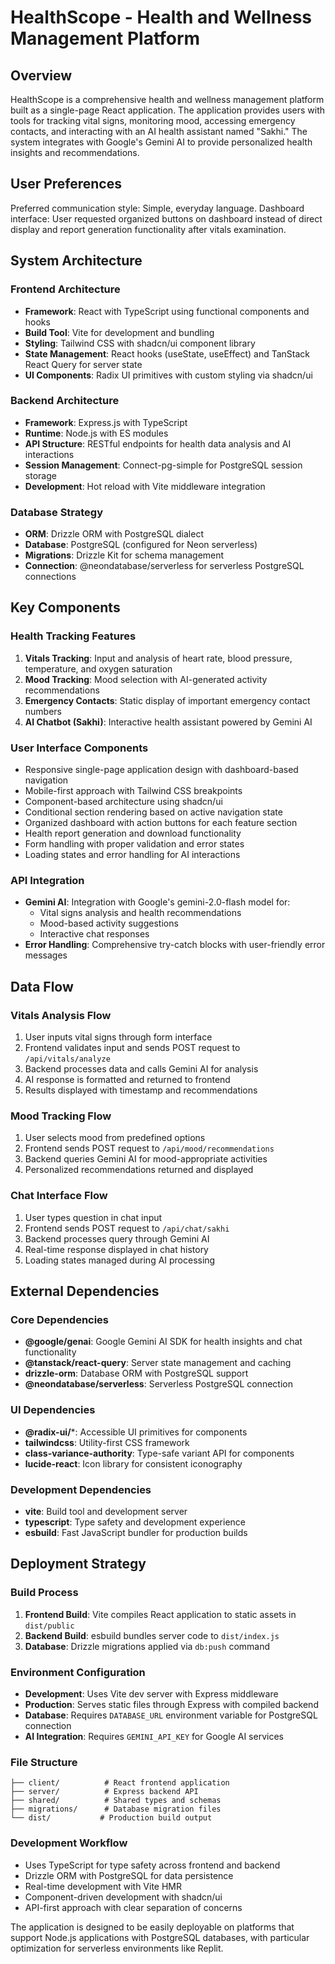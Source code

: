 # HealthScope - Health and Wellness Management Platform

## Overview

HealthScope is a comprehensive health and wellness management platform built as a single-page React application. The application provides users with tools for tracking vital signs, monitoring mood, accessing emergency contacts, and interacting with an AI health assistant named "Sakhi." The system integrates with Google's Gemini AI to provide personalized health insights and recommendations.

## User Preferences

Preferred communication style: Simple, everyday language.
Dashboard interface: User requested organized buttons on dashboard instead of direct display and report generation functionality after vitals examination.

## System Architecture

### Frontend Architecture
- **Framework**: React with TypeScript using functional components and hooks
- **Build Tool**: Vite for development and bundling
- **Styling**: Tailwind CSS with shadcn/ui component library
- **State Management**: React hooks (useState, useEffect) and TanStack React Query for server state
- **UI Components**: Radix UI primitives with custom styling via shadcn/ui

### Backend Architecture
- **Framework**: Express.js with TypeScript
- **Runtime**: Node.js with ES modules
- **API Structure**: RESTful endpoints for health data analysis and AI interactions
- **Session Management**: Connect-pg-simple for PostgreSQL session storage
- **Development**: Hot reload with Vite middleware integration

### Database Strategy
- **ORM**: Drizzle ORM with PostgreSQL dialect
- **Database**: PostgreSQL (configured for Neon serverless)
- **Migrations**: Drizzle Kit for schema management
- **Connection**: @neondatabase/serverless for serverless PostgreSQL connections

## Key Components

### Health Tracking Features
1. **Vitals Tracking**: Input and analysis of heart rate, blood pressure, temperature, and oxygen saturation
2. **Mood Tracking**: Mood selection with AI-generated activity recommendations
3. **Emergency Contacts**: Static display of important emergency contact numbers
4. **AI Chatbot (Sakhi)**: Interactive health assistant powered by Gemini AI

### User Interface Components
- Responsive single-page application design with dashboard-based navigation
- Mobile-first approach with Tailwind CSS breakpoints
- Component-based architecture using shadcn/ui
- Conditional section rendering based on active navigation state
- Organized dashboard with action buttons for each feature section
- Health report generation and download functionality
- Form handling with proper validation and error states
- Loading states and error handling for AI interactions

### API Integration
- **Gemini AI**: Integration with Google's gemini-2.0-flash model for:
  - Vital signs analysis and health recommendations
  - Mood-based activity suggestions
  - Interactive chat responses
- **Error Handling**: Comprehensive try-catch blocks with user-friendly error messages

## Data Flow

### Vitals Analysis Flow
1. User inputs vital signs through form interface
2. Frontend validates input and sends POST request to `/api/vitals/analyze`
3. Backend processes data and calls Gemini AI for analysis
4. AI response is formatted and returned to frontend
5. Results displayed with timestamp and recommendations

### Mood Tracking Flow
1. User selects mood from predefined options
2. Frontend sends POST request to `/api/mood/recommendations`
3. Backend queries Gemini AI for mood-appropriate activities
4. Personalized recommendations returned and displayed

### Chat Interface Flow
1. User types question in chat input
2. Frontend sends POST request to `/api/chat/sakhi`
3. Backend processes query through Gemini AI
4. Real-time response displayed in chat history
5. Loading states managed during AI processing

## External Dependencies

### Core Dependencies
- **@google/genai**: Google Gemini AI SDK for health insights and chat functionality
- **@tanstack/react-query**: Server state management and caching
- **drizzle-orm**: Database ORM with PostgreSQL support
- **@neondatabase/serverless**: Serverless PostgreSQL connection

### UI Dependencies
- **@radix-ui/***: Accessible UI primitives for components
- **tailwindcss**: Utility-first CSS framework
- **class-variance-authority**: Type-safe variant API for components
- **lucide-react**: Icon library for consistent iconography

### Development Dependencies
- **vite**: Build tool and development server
- **typescript**: Type safety and development experience
- **esbuild**: Fast JavaScript bundler for production builds

## Deployment Strategy

### Build Process
1. **Frontend Build**: Vite compiles React application to static assets in `dist/public`
2. **Backend Build**: esbuild bundles server code to `dist/index.js`
3. **Database**: Drizzle migrations applied via `db:push` command

### Environment Configuration
- **Development**: Uses Vite dev server with Express middleware
- **Production**: Serves static files through Express with compiled backend
- **Database**: Requires `DATABASE_URL` environment variable for PostgreSQL connection
- **AI Integration**: Requires `GEMINI_API_KEY` for Google AI services

### File Structure
```
├── client/          # React frontend application
├── server/          # Express backend API
├── shared/          # Shared types and schemas
├── migrations/      # Database migration files
└── dist/           # Production build output
```

### Development Workflow
- Uses TypeScript for type safety across frontend and backend
- Drizzle ORM with PostgreSQL for data persistence
- Real-time development with Vite HMR
- Component-driven development with shadcn/ui
- API-first approach with clear separation of concerns

The application is designed to be easily deployable on platforms that support Node.js applications with PostgreSQL databases, with particular optimization for serverless environments like Replit.